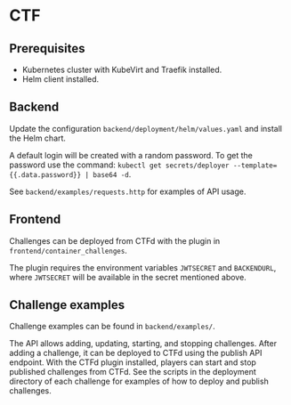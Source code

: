 
# CTF

## Prerequisites

- Kubernetes cluster with KubeVirt and Traefik installed.
- Helm client installed.

## Backend

Update the configuration `backend/deployment/helm/values.yaml` and install the Helm chart.

A default login will be created with a random password. To get the password use the command: `kubectl get secrets/deployer --template={{.data.password}} | base64 -d`.

See `backend/examples/requests.http` for examples of API usage.

## Frontend

Challenges can be deployed from CTFd with the plugin in `frontend/container_challenges`.

The plugin requires the environment variables `JWTSECRET` and `BACKENDURL`, where `JWTSECRET` will be available in the secret mentioned above.

## Challenge examples

Challenge examples can be found in `backend/examples/`.

The API allows adding, updating, starting, and stopping challenges. After adding a challenge, it can be deployed to CTFd using the publish API endpoint. With the CTFd plugin installed, players can start and stop published challenges from CTFd. See the scripts in the deployment directory of each challenge for examples of how to deploy and publish challenges.
